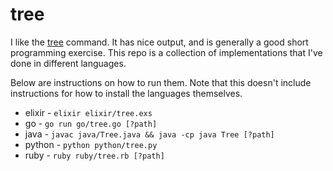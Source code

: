 # tree

I like the [tree](https://linux.die.net/man/1/tree) command. It has nice output, and is generally a good short programming exercise. This repo is a collection of implementations that I've done in different languages.

Below are instructions on how to run them. Note that this doesn't include instructions for how to install the languages themselves.

* elixir - `elixir elixir/tree.exs`
* go - `go run go/tree.go [?path]`
* java - `javac java/Tree.java && java -cp java Tree [?path]`
* python - `python python/tree.py`
* ruby - `ruby ruby/tree.rb [?path]`
